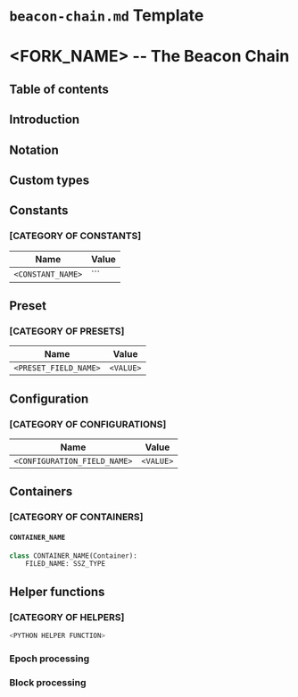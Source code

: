 # `beacon-chain.md` Template

# <FORK_NAME> -- The Beacon Chain

## Table of contents

<!-- TOC -->
<!-- START doctoc generated TOC please keep comment here to allow auto update -->
<!-- DON'T EDIT THIS SECTION, INSTEAD RE-RUN doctoc TO UPDATE -->

<!-- END doctoc generated TOC please keep comment here to allow auto update -->
<!-- /TOC -->

## Introduction

## Notation

## Custom types

## Constants

### [CATEGORY OF CONSTANTS]

| Name | Value |
| - | - |
| `<CONSTANT_NAME>` | `<VALUE>`` |

## Preset

### [CATEGORY OF PRESETS]

| Name | Value |
| - | - |
| `<PRESET_FIELD_NAME>` | `<VALUE>` |

## Configuration

### [CATEGORY OF CONFIGURATIONS]

| Name | Value |
| - | - |
| `<CONFIGURATION_FIELD_NAME>` | `<VALUE>` |

## Containers

### [CATEGORY OF CONTAINERS]

#### `CONTAINER_NAME`

```python
class CONTAINER_NAME(Container):
    FILED_NAME: SSZ_TYPE
```

## Helper functions

### [CATEGORY OF HELPERS]

```python
<PYTHON HELPER FUNCTION>
```

### Epoch processing

### Block processing
